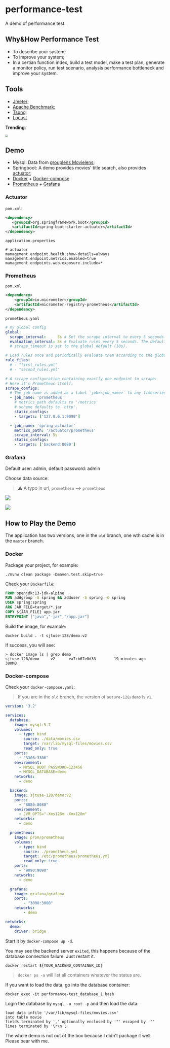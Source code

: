 # performance-test
A demo of performance test.

## Why&How Performance Test

* To describe your system;
* To improve your system;
* In a certian function index, build a test model, make a test plan, generate a monitor policy, run test scenario, analysis performance bottleneck and improve your system.

## Tools

* [Jmeter](https://jmeter.apache.org/);
* [Apache Benchmark](http://httpd.apache.org/);
* [Tsung](http://tsung.erlang-projects.org/);
* [Locust](https://locust.io/).

**Trending**:

<img src="img/01.png" style="zoom:50%;" />

## Demo

* Mysql: Data from [grouplens Movielens](https://grouplens.org/datasets/movielens/25m/);
* Springboot: A demo provides movies' title search, also provides [actuator](https://docs.spring.io/spring-boot/docs/current/reference/html/production-ready-features.html);
* [Docker](https://www.docker.com/) + [Docker-compose](https://docs.docker.com/compose/)
* [Prometheus](https://prometheus.io/) + [Grafana](https://grafana.com/)

### Actuator

`pom.xml`:

```xml
<dependency>
   <groupId>org.springframework.boot</groupId>
   <artifactId>spring-boot-starter-actuator</artifactId>
</dependency>
```

`application.properties`

```properties
# actuator
management.endpoint.health.show-details=always
management.endpoint.metrics.enabled=true
management.endpoints.web.exposure.include=*
```

### Prometheus

`pom.xml`

```xml
<dependency>
    <groupId>io.micrometer</groupId>
    <artifactId>micrometer-registry-prometheus</artifactId>
</dependency>
```

`prometheus.yaml`

```yaml
# my global config
global:
  scrape_interval:     5s # Set the scrape interval to every 5 seconds. Default is every 1 minute.
  evaluation_interval: 5s # Evaluate rules every 5 seconds. The default is every 1 minute.
  # scrape_timeout is set to the global default (10s).

# Load rules once and periodically evaluate them according to the global 'evaluation_interval'.
rule_files:
  # - "first_rules.yml"
  # - "second_rules.yml"

# A scrape configuration containing exactly one endpoint to scrape:
# Here it's Prometheus itself.
scrape_configs:
  # The job name is added as a label `job=<job_name>` to any timeseries scraped from this config.
  - job_name: 'prometheus'
    # metrics_path defaults to '/metrics'
    # scheme defaults to 'http'.
    static_configs:
    - targets: ['127.0.0.1:9090']

  - job_name: 'spring-actuator'
    metrics_path: '/actuator/prometheus'
    scrape_interval: 5s
    static_configs:
    - targets: ['backend:8080']
```

### Grafana

Default user: admin, default password: admin

Choose data source:

> ⚠️ A typo in url, `promethesu` --> `prometheus`

![](img/03.png)

![](img/02.png)

## How to Play the Demo

The application has two versions, one in the `old` branch, one wth cache is in the `master` branch.

### Docker

Package your project, for example:

```
./mvnw clean package -Dmaven.test.skip=true
```

Check your `Dockerfile`:

```dockerfile
FROM openjdk:13-jdk-alpine
RUN addgroup -S spring && adduser -S spring -G spring
USER spring:spring
ARG JAR_FILE=target/*.jar
COPY ${JAR_FILE} app.jar
ENTRYPOINT ["java","-jar","/app.jar"]
```

Build the image, for example:

```
docker build . -t sjtuse-128/demo:v2
```

If success, you will see:

```
> docker image ls | grep demo
sjtuse-128/demo		v2		ea7cb67e0d33		19 minutes ago		380MB
```

### Docker-compose

Check your `docker-compose.yaml`:

> If you are in the `old` branch, the version of `suture-128/demo` is `v1`.

```yaml
version: '3.2'

services:
  database:
    image: mysql:5.7
    volumes:
      - type: bind
        source: ./data/movies.csv
        target: /var/lib/mysql-files/movies.csv
        read_only: true
    ports:
      - "3306:3306"
    environment:
      - MYSQL_ROOT_PASSWORD=123456
      - MYSQL_DATABASE=demo
    networks:
      - demo

  backend:
    image: sjtuse-128/demo:v2
    ports:
      - "8080:8080"
    environment:
      - JVM_OPTS="-Xms128m -Xmx128m"
    networks:
      - demo

  prometheus:
    image: prom/prometheus
    volumes:
      - type: bind
        source: ./prometheus.yml
        target: /etc/prometheus/prometheus.yml
        read_only: true
    ports:
      - "9090:9090"
    networks:
      - demo

  grafana:
    image: grafana/grafana
    ports:
        - "3000:3000"
    networks:
        - demo

networks:
  demo:
    driver: bridge
```

Start it by `docker-compose up -d`.

You may see the backend server `exited`, this happens because of the database connection failure. Just restart it.

```
docker restart ${YOUR_BACKEND_CONTAINER_ID}
```

> `docker ps -a` will list all containers whatever the status are.

If you want to load the data, go into the database container:

```
docker exec -it performance-test_database_1 bash
```

Login the database by `mysql -u root -p` and then load the data:

```
load data infile '/var/lib/mysql-files/movies.csv'
into table movie
fields terminated by ',' optionally enclosed by '"' escaped by '"'
lines terminated by '\r\n';
```

The whole demo is not out of the box because I didn't package it well. Please bear with me.
